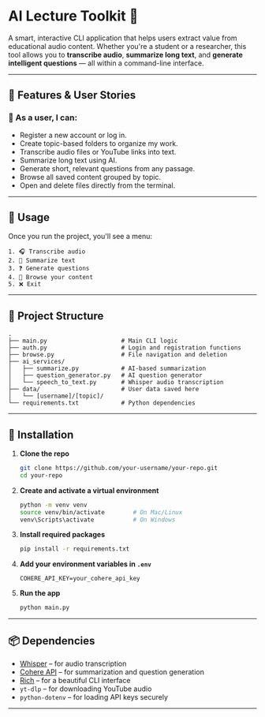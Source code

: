 # AI Lecture Toolkit 🤖

A smart, interactive CLI application that helps users extract value from educational audio content. Whether you're a student or a researcher, this tool allows you to **transcribe audio**, **summarize long text**, and **generate intelligent questions** — all within a command-line interface.

---

## 🚀 Features & User Stories

### 👤 As a user, I can:
- Register a new account or log in.
- Create topic-based folders to organize my work.
- Transcribe audio files or YouTube links into text.
- Summarize long text using AI.
- Generate short, relevant questions from any passage.
- Browse all saved content grouped by topic.
- Open and delete files directly from the terminal.

---

## 🧪 Usage

Once you run the project, you'll see a menu:

```
1. 🎧 Transcribe audio  
2. 📝 Summarize text  
3. ❓ Generate questions  
4. 📁 Browse your content  
5. ❌ Exit  
```

---

## 🧩 Project Structure

```
.
├── main.py                     # Main CLI logic
├── auth.py                     # Login and registration functions
├── browse.py                   # File navigation and deletion
├── ai_services/
│   ├── summarize.py            # AI-based summarization
│   ├── question_generator.py   # AI question generator
│   └── speech_to_text.py       # Whisper audio transcription
├── data/                       # User data saved here
│   └── [username]/[topic]/
└── requirements.txt            # Python dependencies
```

---

## 🔧 Installation

1. **Clone the repo**
   ```bash
   git clone https://github.com/your-username/your-repo.git
   cd your-repo
   ```

2. **Create and activate a virtual environment**
   ```bash
   python -m venv venv
   source venv/bin/activate        # On Mac/Linux
   venv\Scripts\activate           # On Windows
   ```

3. **Install required packages**
   ```bash
   pip install -r requirements.txt
   ```

4. **Add your environment variables in `.env`**
   ```
   COHERE_API_KEY=your_cohere_api_key
   ```

5. **Run the app**
   ```bash
   python main.py
   ```

---

## 📦 Dependencies

- [Whisper](https://github.com/openai/whisper) – for audio transcription  
- [Cohere API](https://cohere.ai) – for summarization and question generation  
- [Rich](https://github.com/Textualize/rich) – for a beautiful CLI interface  
- `yt-dlp` – for downloading YouTube audio  
- `python-dotenv` – for loading API keys securely  

---